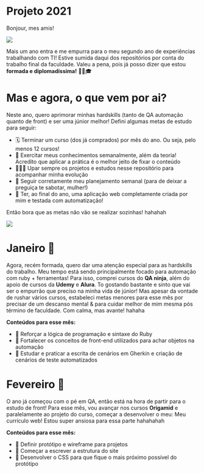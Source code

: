 # Projeto 2021
Bonjour, mes amis!

![](https://media.giphy.com/media/3ornk57KwDXf81rjWM/giphy.gif)

Mais um ano entra e me empurra para o meu segundo ano de experiências trabalhando com TI! Estive sumida daqui dos repositórios por conta do trabalho final da faculdade. Valeu a pena, pois já posso dizer que estou **formada e diplomadíssima!** 💪😗🎓

# Mas e agora, o que vem por ai?

Neste ano, quero aprimorar minhas hardskills (tanto de QA automação quanto de front) e ser uma júnior melhor! Defini algumas metas de estudo para seguir:

- 🗓️ Terminar um curso (dos já comprados) por mês do ano. Ou seja, pelo menos 12 cursos!
- 🌱 Exercitar meus conhecimentos semanalmente, além da teoria! Acredito que aplicar a prática é o melhor jeito de fixar o conteúdo
- 🧙🏻‍♀️ Upar sempre os projetos e estudos nesse repositório para acompanhar minha evolução
- 👀 Seguir corretamente meu planejamento semanal (para de deixar a preguiça te sabotar, mulher!)
- 🌳 Ter, ao final do ano, uma aplicação web completamente criada por mim e testada com automatização!

Então bora que as metas não vão se realizar sozinhas! hahahah

![](https://media.giphy.com/media/yGAC4QblGKPkc/giphy.gif)

# Janeiro 🐢

Agora, recém formada, quero dar uma atenção especial para as hardskills do trabalho. Meu tempo está sendo principalmente focado para automação com ruby + ferramentas!
Para isso, comprei cursos do **QA ninja**, além do apoio de cursos da **Udemy** e **Alura**. To gostando bastante e sinto que vai ser o empurrão que preciso na minha vida de júnior!
Mas apesar da vontade de rushar vários cursos, estabeleci metas menores para esse mês por precisar de um descanso mental & para cuidar melhor de mim mesma pós término de faculdade. Com calma, mas avante! hahaha

**Conteúdos para esse mês:**

- 🥚 Reforçar a lógica de programação e sintaxe do Ruby
- 🐣 Fortalecer os conceitos de front-end utilizados para achar objetos na automação
- 🐥 Estudar e praticar a escrita de cenários em Gherkin e criação de cenários de teste automatizados

# Fevereiro 🌱

O ano já começou com o pé em QA, então está na hora de partir para o estudo de front! Para esse mês, vou avançar nos cursos **Origamid** e paralelamente ao projeto do curso, começar a desenvolver o meu: Meu currículo web! Estou super ansiosa para essa parte hahahahah

**Conteúdos para esse mês:**

- 🥚 Definir protótipo e wireframe para projetos
- 🐣 Começar a escrever a estrutura do site
- 🐥 Desenvolver o CSS para que fique o mais próximo possível do protótipo
